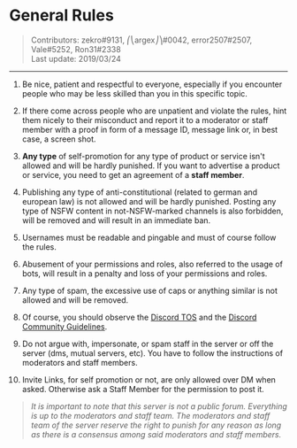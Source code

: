 # General Rules
> Contributors: zekro#9131, ⎛⎝argex⎠⎞#0042, error2507#2507, Vale#5252, Ron31#2338   
> Last update:  2019/03/24

---

1. Be nice, patient and respectful to everyone, especially if you encounter people who may be less skilled than you in this specific topic.

2. If there come across people who are unpatient and violate the rules, hint them nicely to their misconduct and report it to a moderator or staff member with a proof in form of a message ID, message link or, in best case, a screen shot.

3. **Any type** of self-promotion for any type of product or service isn't allowed and will be hardly punished. If you want to advertise a product or service, you need to get an agreement of a **staff member**.

4. Publishing any type of anti-constitutional (related to german and european law) is not allowed and will be hardly punished. Posting any type of NSFW content in not-NSFW-marked channels is also forbidden, will be removed and will result in an immediate ban.

3. Usernames must be readable and pingable and must of course follow the rules.

4. Abusement of your permissions and roles, also referred to the usage of bots, will result in a penalty and loss of your permissions and roles.

5. Any type of spam, the excessive use of caps or anything similar is not allowed and will be removed.

6. Of course, you should observe the [Discord TOS](https://discordapp.com/terms) and the [Discord Community Guidelines](https://discordapp.com/guidelines).

7. Do not argue with, impersonate, or spam staff in the server or off the server (dms, mutual servers, etc). You have to follow the instructions of moderators and staff members.

8. Invite Links, for self promotion or not, are only allowed over DM when asked. Otherwise ask a Staff Member for the permission to post it. 

> *It is important to note that this server is not a public forum. Everything is up to the moderators and staff team. The moderators and staff team of the server reserve the right to punish for any reason as long as there is a consensus among said moderators and staff members.*
